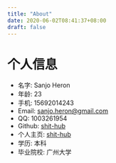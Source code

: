 ```yaml
---
title: "About"
date: 2020-06-02T08:41:37+08:00
draft: false
---
```

# 个人信息
- 名字: Sanjo Heron
- 年龄: 23
- 手机: 15692014243
- Email: sanjo.heron@gmail.com
- QQ: 1003261954
- Github: [shit-hub](https://github.com/shit-hub)
- 个人主页: [shit-hub](https://www.shit-hub.com)
- 学历: 本科
- 毕业院校: 广州大学
